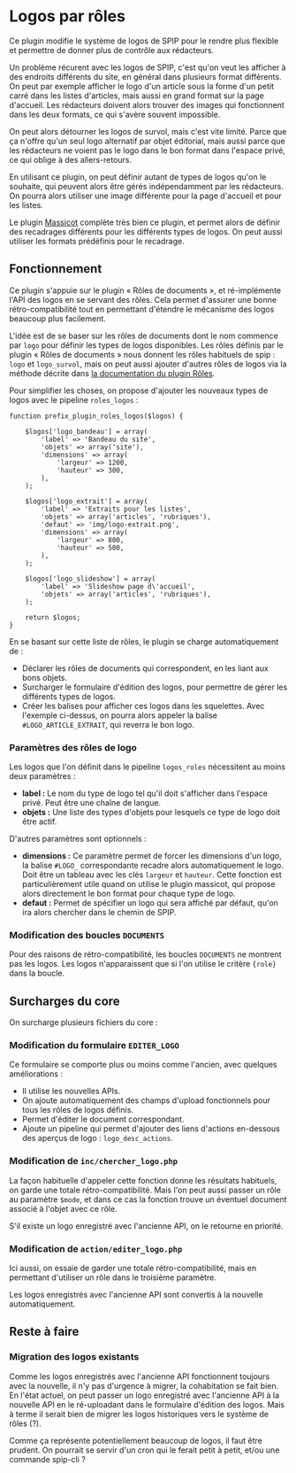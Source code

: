 
Logos par rôles
===============

Ce plugin modifie le système de logos de SPIP pour le rendre plus flexible et permettre de donner plus de contrôle aux rédacteurs.

Un problème récurent avec les logos de SPIP, c'est qu'on veut les afficher à des endroits différents du site, en général dans plusieurs format différents.
On peut par exemple afficher le logo d'un article sous la forme d'un petit carré dans les listes d'articles, mais aussi en grand format sur la page d'accueil.
Les rédacteurs doivent alors trouver des images qui fonctionnent dans les deux formats, ce qui s'avère souvent impossible.

On peut alors détourner les logos de survol, mais c'est vite limité.
Parce que ça n'offre qu'un seul logo alternatif par objet éditorial, mais aussi parce que les rédacteurs ne voient pas le logo dans le bon format dans l'espace privé, ce qui oblige à des allers-retours.

En utilisant ce plugin, on peut définir autant de types de logos qu'on le souhaite, qui peuvent alors être gérés indépendamment par les rédacteurs.
On pourra alors utiliser une image différente pour la page d'accueil et pour les listes.

Le plugin [Massicot](https://contrib.spip.net/Massicot) complète très bien ce plugin, et permet alors de définir des recadrages différents pour les différents types de logos.
On peut aussi utiliser les formats prédéfinis pour le recadrage.


Fonctionnement
--------------

Ce plugin s'appuie sur le plugin « Rôles de documents », et ré-implémente l'API des logos en se servant des rôles.
Cela permet d'assurer une bonne rétro-compatibilité tout en permettant d'étendre le mécanisme des logos beaucoup plus facilement.

L'idée est de se baser sur les rôles de documents dont le nom commence par `logo` pour définir les types de logos disponibles.
Les rôles définis par le plugin « Rôles de documents » nous donnent les rôles habituels de spip : `logo` et `logo_survol`, mais on peut aussi ajouter d'autres rôles de logos via la méthode décrite dans [la documentation du plugin Rôles](https://contrib.spip.net/Des-roles-sur-des-liens).

Pour simplifier les choses, on propose d'ajouter les nouveaux types de logos avec le pipeline `roles_logos` :


	function prefix_plugin_roles_logos($logos) {

		$logos['logo_bandeau'] = array(
			'label' => 'Bandeau du site',
			'objets' => array('site'),
			'dimensions' => array(
				'largeur' => 1200,
				'hauteur' => 300,
			),
		);

		$logos['logo_extrait'] = array(
			'label' => 'Extraits pour les listes',
			'objets' => array('articles', 'rubriques'),
			'defaut' => 'img/logo-extrait.png',
			'dimensions' => array(
				'largeur' => 800,
				'hauteur' => 500,
			),
		);

		$logos['logo_slideshow'] = array(
			'label' => 'Slideshow page d\'accueil',
			'objets' => array('articles', 'rubriques'),
		);

		return $logos;
	}


En se basant sur cette liste de rôles, le plugin se charge automatiquement de :

- Déclarer les rôles de documents qui correspondent, en les liant aux bons objets.
- Surcharger le formulaire d'édition des logos, pour permettre de gérer les différents types de logos.
- Créer les balises pour afficher ces logos dans les squelettes. Avec l'exemple ci-dessus, on pourra alors appeler la balise `#LOGO_ARTICLE_EXTRAIT`, qui reverra le bon logo.

### Paramètres des rôles de logo ###

Les logos que l'on définit dans le pipeline `logos_roles` nécessitent au moins deux paramètres :

- __label :__ Le nom du type de logo tel qu'il doit s'afficher dans l'espace privé. Peut être une chaîne de langue.
- __objets :__ Une liste des types d'objets pour lesquels ce type de logo doit être actif.

D'autres paramètres sont optionnels :
- __dimensions :__ Ce paramètre permet de forcer les dimensions d'un logo, la balise `#LOGO_` correspondante recadre alors automatiquement le logo. Doit être un tableau avec les clés `largeur` et `hauteur`. Cette fonction est particulièrement utile quand on utilise le plugin massicot, qui propose alors directement le bon format pour chaque type de logo.
- __defaut :__ Permet de spécifier un logo qui sera affiché par défaut, qu'on ira alors chercher dans le chemin de SPIP.

### Modification des boucles `DOCUMENTS` ###

Pour des raisons de rétro-compatibilité, les boucles `DOCUMENTS` ne montrent pas les logos.
Les logos n'apparaissent que si l'on utilise le critère `{role}` dans la boucle.


Surcharges du core
------------------

On surcharge plusieurs fichiers du core :

### Modification du formulaire `EDITER_LOGO` ###

Ce formulaire se comporte plus ou moins comme l'ancien, avec quelques améliorations :

- Il utilise les nouvelles APIs.
- On ajoute automatiquement des champs d'upload fonctionnels pour tous les rôles de logos définis.
- Permet d'éditer le document correspondant.
- Ajoute un pipeline qui permet d'ajouter des liens d'actions en-dessous des aperçus de logo : `logo_desc_actions`.

### Modification de `inc/chercher_logo.php` ###

La façon habituelle d'appeler cette fonction donne les résultats habituels, on garde une totale rétro-compatibilité.
Mais l'on peut aussi passer un rôle au paramètre `$mode`, et dans ce cas la fonction trouve un éventuel document associé à l'objet avec ce rôle.

S'il existe un logo enregistré avec l'ancienne API, on le retourne en priorité.

### Modification de `action/editer_logo.php` ###

Ici aussi, on essaie de garder une totale rétro-compatibilité, mais en permettant d'utiliser un rôle dans le troisième paramètre.

Les logos enregistrés avec l'ancienne API sont convertis à la nouvelle automatiquement.


Reste à faire
-------------

### Migration des logos existants ###

Comme les logos enregistrés avec l'ancienne API fonctionnent toujours avec la nouvelle, il n'y pas d'urgence à migrer, la cohabitation se fait bien.
En l'état actuel, on peut passer un logo enregistré avec l'ancienne API à la nouvelle API en le ré-uploadant dans le formulaire d'édition des logos.
Mais à terme il serait bien de migrer les logos historiques vers le système de rôles (?).

Comme ça représente potentiellement beaucoup de logos, il faut être prudent.
On pourrait se servir d'un cron qui le ferait petit à petit, et/ou une commande spip-cli ?
